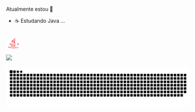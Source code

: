 Atualmente estou 👋
- ☕ Estudando Java ...


<div style="display: inline_block"><br>
  <img align="center" alt="Java" height="30" width="40" src="https://raw.githubusercontent.com/devicons/devicon/master/icons/java/java-plain.svg">
</div>

</div>
  <br><a href="https://www.youtube.com/channel/UC-hmpVo3BUNOodxNe_x7n8g" target="_blank"><img src="https://img.shields.io/badge/-Youtube-%23EA4335?style=for-the-badge&logo=youtube&logoColor=white" target="_blank"></a>
 
  ![Snake animation](https://github.com/ellen2121/ellen2121/blob/output/github-contribution-grid-snake.svg)
 
</div>
